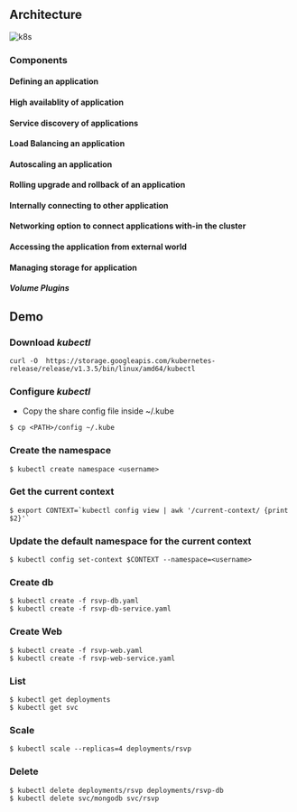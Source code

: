 ## Architecture 
![k8s](kube_arch.png)

### Components

#### Defining an application 

#### High availablity of application 

#### Service discovery of applications 

#### Load Balancing an application

#### Autoscaling an application 

#### Rolling upgrade and rollback of an application 

#### Internally connecting to other application 

#### Networking option to connect applications with-in the cluster  

#### Accessing the application from external world 

#### Managing storage for application

##### Volume Plugins


## Demo 

### Download *kubectl*

```
curl -O  https://storage.googleapis.com/kubernetes-release/release/v1.3.5/bin/linux/amd64/kubectl
```

### Configure *kubectl*
- Copy the share config file inside ~/.kube 
```
$ cp <PATH>/config ~/.kube
```

### Create the namespace 
```
$ kubectl create namespace <username>
```

### Get the current context
```
$ export CONTEXT=`kubectl config view | awk '/current-context/ {print $2}'`
```

### Update the default namespace for the current context 
```
$ kubectl config set-context $CONTEXT --namespace=<username>
```

### Create db
```
$ kubectl create -f rsvp-db.yaml
$ kubectl create -f rsvp-db-service.yaml
```

### Create Web
```
$ kubectl create -f rsvp-web.yaml
$ kubectl create -f rsvp-web-service.yaml
```

### List 
```
$ kubectl get deployments
$ kubectl get svc
``` 

### Scale 
```
$ kubectl scale --replicas=4 deployments/rsvp
```

### Delete
```
$ kubectl delete deployments/rsvp deployments/rsvp-db
$ kubectl delete svc/mongodb svc/rsvp
```

